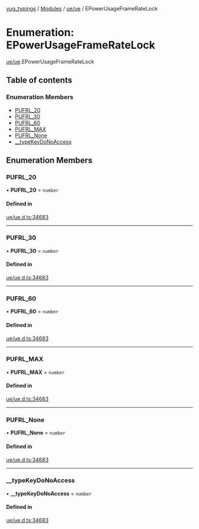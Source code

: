 [yug_typings](../README.md) / [Modules](../modules.md) / [ue/ue](../modules/ue_ue.md) / EPowerUsageFrameRateLock

# Enumeration: EPowerUsageFrameRateLock

[ue/ue](../modules/ue_ue.md).EPowerUsageFrameRateLock

## Table of contents

### Enumeration Members

- [PUFRL\_20](ue_ue.EPowerUsageFrameRateLock.md#pufrl_20)
- [PUFRL\_30](ue_ue.EPowerUsageFrameRateLock.md#pufrl_30)
- [PUFRL\_60](ue_ue.EPowerUsageFrameRateLock.md#pufrl_60)
- [PUFRL\_MAX](ue_ue.EPowerUsageFrameRateLock.md#pufrl_max)
- [PUFRL\_None](ue_ue.EPowerUsageFrameRateLock.md#pufrl_none)
- [\_\_typeKeyDoNoAccess](ue_ue.EPowerUsageFrameRateLock.md#__typekeydonoaccess)

## Enumeration Members

### PUFRL\_20

• **PUFRL\_20** = `number`

#### Defined in

[ue/ue.d.ts:34683](https://github.com/YugMetaverse/yug_typings/blob/b7d9b19/ue/ue.d.ts#L34683)

___

### PUFRL\_30

• **PUFRL\_30** = `number`

#### Defined in

[ue/ue.d.ts:34683](https://github.com/YugMetaverse/yug_typings/blob/b7d9b19/ue/ue.d.ts#L34683)

___

### PUFRL\_60

• **PUFRL\_60** = `number`

#### Defined in

[ue/ue.d.ts:34683](https://github.com/YugMetaverse/yug_typings/blob/b7d9b19/ue/ue.d.ts#L34683)

___

### PUFRL\_MAX

• **PUFRL\_MAX** = `number`

#### Defined in

[ue/ue.d.ts:34683](https://github.com/YugMetaverse/yug_typings/blob/b7d9b19/ue/ue.d.ts#L34683)

___

### PUFRL\_None

• **PUFRL\_None** = `number`

#### Defined in

[ue/ue.d.ts:34683](https://github.com/YugMetaverse/yug_typings/blob/b7d9b19/ue/ue.d.ts#L34683)

___

### \_\_typeKeyDoNoAccess

• **\_\_typeKeyDoNoAccess** = `number`

#### Defined in

[ue/ue.d.ts:34683](https://github.com/YugMetaverse/yug_typings/blob/b7d9b19/ue/ue.d.ts#L34683)

